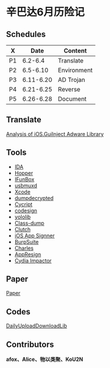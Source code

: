 # 辛巴达6月历险记

## Schedules
|  X  |   Date  |  Content  |
|-----|---------|-----------|
|P1   |6.2-6.4  | Translate |
|P2   |6.5-6.10 |Environment|
|P3   |6.11-6.20|AD Trojan  |
|P4   |6.21-6.25|Reverse    |
|P5   |6.26-6.28|Document   |

## Translate
[Analysis of iOS.GuiInject Adware Library](./translate/README.md)

## Tools

* [IDA](https://www.hex-rays.com/)
* [Hopper](https://www.hopperapp.com/)
* [IFunBox](http://www.i-funbox.com/)
* [usbmuxd](https://github.com/libimobiledevice/usbmuxd/)
* [Xcode](https://developer.apple.com/xcode/)
* [dumpdecrypted](https://github.com/stefanesser/dumpdecrypted)
* [Cycript](http://www.cycript.org/)
* [codesign](https://developer.apple.com/legacy/library/documentation/Darwin/Reference/ManPages/man1/codesign.1.html)
* [yololib](https://github.com/KJCracks/yololib)
* [Class-dump](http://stevenygard.com/projects/class-dump/)
* [Clutch](https://github.com/KJCracks/Clutch)
* [iOS App Signner](https://dantheman827.github.io/ios-app-signer/)
* [BurpSuite](https://portswigger.net/burp/)
* [Charles](https://www.charlesproxy.com/)
* [AppResign](https://github.com/Urinx/iOSAppHook/tree/master/AppResign/)
* [Cydia Impactor](http://www.cydiaimpactor.com/)

## Paper
[Paper](paper/README.md)
## Codes
[DailyUploadDownloadLib](DailyUploadDownloadLib/)
## Contributors
**afox、Alice、物以类聚、KoU2N**
